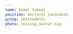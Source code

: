```yaml
---
name: Himal Subedi
position: Doctoral Candidate
group: phdstudents
photo: missing_avatar.svg
---
```


